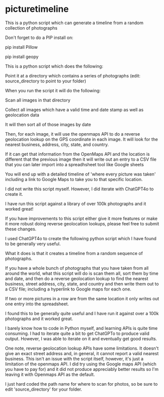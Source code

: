 # picturetimeline
This is a python script which can generate a timeline from a random collection of photographs

Don't forget to do a PIP install on:

 pip install Pillow

 pip install geopy

This is a python script which does the following:

Point it at a directory which contains a series of photographs (edit: source_directory to point to your folder)

When you run the script it will do the following:

Scan all images in that directory

Collect all images which have a valid time and date stamp as well as geolocation data

It will then sort all of those images by date

Then, for each image, it will use the openmaps API to do a reverse geolocation lookup on the GPS coordinate in each image. It will look for the nearest business, address, city, state, and country.

If it can get that information from the OpenMaps API and the location is different that the previous image then it will write out an entry to a CSV file that you can later import into a spreadhsheet tool like Google sheets

You will end up with a detailed timeline of 'where every picture was taken' including a link to Google Maps to take you to that specific location.

I did not write this script myself. However, I did iterate with ChatGPT4o to create it.

I have run this script against a library of over 100k photographs and it worked great!

If you have improvements to this script either give it more features or make it more robust doing reverse geolocation lookups, please feel free to submit these changes.

I used ChatGPT4o to create the following python script which I have found to be generally very useful.

What it does is that it creates a timeline from a random sequence of photographs.

If you have a whole bunch of photographs that you have taken from all around the world, what this script will do is scan them all, sort them by time and date, and then do a reverse geolocation lookup to find the nearest business, street address, city, state, and country and then write them out to a CSV file; including a hyperlink to Google maps for each one.

If two or more pictures in a row are from the same location it only writes out one entry into the spreadsheet.

I found this to be generally quite useful and I have run it against over a 100k photographs and it worked great.

I barely know how to code in Python myself, and learning APIs is quite time consuming. I had to iterate quite a bit to get ChatGPTo to produce valid output. However, I was able to iterate on it and eventually get good results.

One note, reverse geolocation lookup APIs have some limitations. It doesn't give an exact street address and, in general, it cannot report a valid nearest business. This isn't an issue with the script itself, however, it's just a limitation of the openmaps API. I did try using the Google maps API (which you have to pay for) and it did not produce appreciably better results so I'm leaving it with Openmaps API as the default.

I just hard coded the path name for where to scan for photos, so be sure to edit 'source_directory' for your folder.